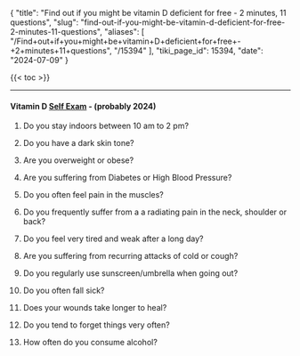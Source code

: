 {
  "title": "Find out if you might be vitamin D deficient for free - 2 minutes, 11 questions",
  "slug": "find-out-if-you-might-be-vitamin-d-deficient-for-free-2-minutes-11-questions",
  "aliases": [
    "/Find+out+if+you+might+be+vitamin+D+deficient+for+free+-+2+minutes+11+questions",
    "/15394"
  ],
  "tiki_page_id": 15394,
  "date": "2024-07-09"
}

{{< toc >}}

---

#### Vitamin D [Self Exam](https://indiagetuprise.com/self-examination/) - (probably 2024)

1. Do you stay indoors between 10 am to 2 pm?

1. Do you have a dark skin tone?

1. Are you overweight or obese?

1. Are you suffering from Diabetes or High Blood Pressure?

1. Do you often feel pain in the muscles?

1. Do you frequently suffer from a a radiating pain in the neck, shoulder or back?

1. Do you feel very tired and weak after a long day?

1. Are you suffering from recurring attacks of cold or cough?

1. Do you regularly use sunscreen/umbrella when going out?

1. Do you often fall sick?

1. Does your wounds take longer to heal?

1. Do you tend to forget things very often?

1. How often do you consume alcohol?
